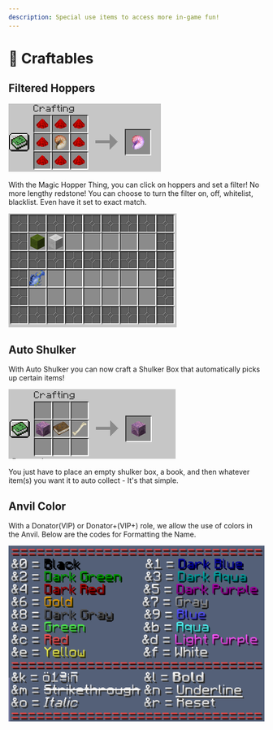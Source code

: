```yaml
---
description: Special use items to access more in-game fun!
---
```


# 🧩 Craftables

## Filtered Hoppers

![Magic Hopper Thing](.gitbook/assets/image.png)

With the Magic Hopper Thing, you can click on hoppers and set a filter! No more lengthy redstone! You can choose to turn the filter on, off, whitelist, blacklist. Even have it set to exact match.&#x20;

![Filtered Hopper](<.gitbook/assets/image (1).png>)

## Auto Shulker

With Auto Shulker you can now craft a Shulker Box that automatically picks up certain items!

![](<.gitbook/assets/image (2).png>)

You just have to place an empty shulker box, a book, and then whatever item(s) you want it to auto collect - It's that simple.&#x20;

## Anvil Color

With a Donator(VIP) or Donator+(VIP+) role, we allow the use of colors in the Anvil. Below are the codes for Formatting the Name.

![](.gitbook/assets/example2.png)
